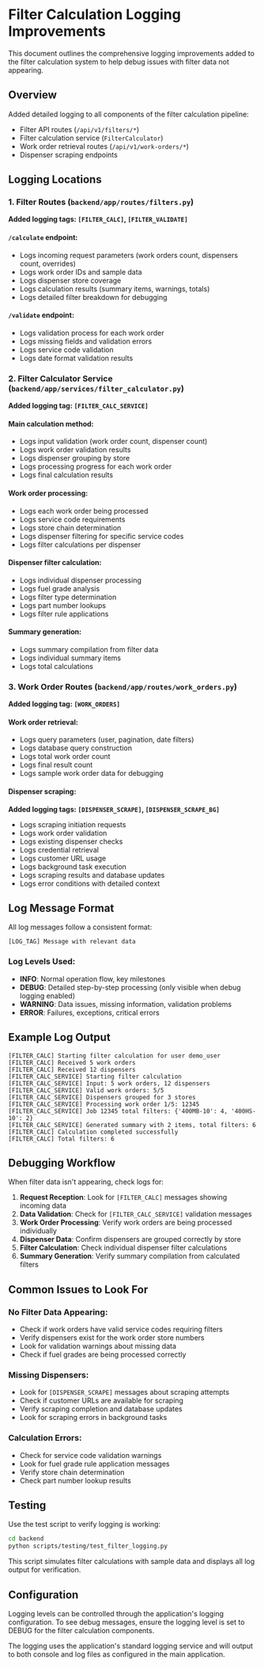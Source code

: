 # Filter Calculation Logging Improvements

This document outlines the comprehensive logging improvements added to the filter calculation system to help debug issues with filter data not appearing.

## Overview

Added detailed logging to all components of the filter calculation pipeline:
- Filter API routes (`/api/v1/filters/*`)
- Filter calculation service (`FilterCalculator`)
- Work order retrieval routes (`/api/v1/work-orders/*`)
- Dispenser scraping endpoints

## Logging Locations

### 1. Filter Routes (`backend/app/routes/filters.py`)

**Added logging tags: `[FILTER_CALC]`, `[FILTER_VALIDATE]`**

#### `/calculate` endpoint:
- Logs incoming request parameters (work orders count, dispensers count, overrides)
- Logs work order IDs and sample data
- Logs dispenser store coverage
- Logs calculation results (summary items, warnings, totals)
- Logs detailed filter breakdown for debugging

#### `/validate` endpoint:
- Logs validation process for each work order
- Logs missing fields and validation errors
- Logs service code validation
- Logs date format validation results

### 2. Filter Calculator Service (`backend/app/services/filter_calculator.py`)

**Added logging tag: `[FILTER_CALC_SERVICE]`**

#### Main calculation method:
- Logs input validation (work order count, dispenser count)
- Logs work order validation results
- Logs dispenser grouping by store
- Logs processing progress for each work order
- Logs final calculation results

#### Work order processing:
- Logs each work order being processed
- Logs service code requirements
- Logs store chain determination
- Logs dispenser filtering for specific service codes
- Logs filter calculations per dispenser

#### Dispenser filter calculation:
- Logs individual dispenser processing
- Logs fuel grade analysis
- Logs filter type determination
- Logs part number lookups
- Logs filter rule applications

#### Summary generation:
- Logs summary compilation from filter data
- Logs individual summary items
- Logs total calculations

### 3. Work Order Routes (`backend/app/routes/work_orders.py`)

**Added logging tag: `[WORK_ORDERS]`**

#### Work order retrieval:
- Logs query parameters (user, pagination, date filters)
- Logs database query construction
- Logs total work order count
- Logs final result count
- Logs sample work order data for debugging

#### Dispenser scraping:
**Added logging tags: `[DISPENSER_SCRAPE]`, `[DISPENSER_SCRAPE_BG]`**

- Logs scraping initiation requests
- Logs work order validation
- Logs existing dispenser checks
- Logs credential retrieval
- Logs customer URL usage
- Logs background task execution
- Logs scraping results and database updates
- Logs error conditions with detailed context

## Log Message Format

All log messages follow a consistent format:
```
[LOG_TAG] Message with relevant data
```

### Log Levels Used:
- **INFO**: Normal operation flow, key milestones
- **DEBUG**: Detailed step-by-step processing (only visible when debug logging enabled)
- **WARNING**: Data issues, missing information, validation problems
- **ERROR**: Failures, exceptions, critical errors

## Example Log Output

```
[FILTER_CALC] Starting filter calculation for user demo_user
[FILTER_CALC] Received 5 work orders
[FILTER_CALC] Received 12 dispensers
[FILTER_CALC_SERVICE] Starting filter calculation
[FILTER_CALC_SERVICE] Input: 5 work orders, 12 dispensers
[FILTER_CALC_SERVICE] Valid work orders: 5/5
[FILTER_CALC_SERVICE] Dispensers grouped for 3 stores
[FILTER_CALC_SERVICE] Processing work order 1/5: 12345
[FILTER_CALC_SERVICE] Job 12345 total filters: {'400MB-10': 4, '400HS-10': 2}
[FILTER_CALC_SERVICE] Generated summary with 2 items, total filters: 6
[FILTER_CALC] Calculation completed successfully
[FILTER_CALC] Total filters: 6
```

## Debugging Workflow

When filter data isn't appearing, check logs for:

1. **Request Reception**: Look for `[FILTER_CALC]` messages showing incoming data
2. **Data Validation**: Check for `[FILTER_CALC_SERVICE]` validation messages
3. **Work Order Processing**: Verify work orders are being processed individually
4. **Dispenser Data**: Confirm dispensers are grouped correctly by store
5. **Filter Calculation**: Check individual dispenser filter calculations
6. **Summary Generation**: Verify summary compilation from calculated filters

## Common Issues to Look For

### No Filter Data Appearing:
- Check if work orders have valid service codes requiring filters
- Verify dispensers exist for the work order store numbers
- Look for validation warnings about missing data
- Check if fuel grades are being processed correctly

### Missing Dispensers:
- Look for `[DISPENSER_SCRAPE]` messages about scraping attempts
- Check if customer URLs are available for scraping
- Verify scraping completion and database updates
- Look for scraping errors in background tasks

### Calculation Errors:
- Check for service code validation warnings
- Look for fuel grade rule application messages
- Verify store chain determination
- Check part number lookup results

## Testing

Use the test script to verify logging is working:
```bash
cd backend
python scripts/testing/test_filter_logging.py
```

This script simulates filter calculations with sample data and displays all log output for verification.

## Configuration

Logging levels can be controlled through the application's logging configuration. To see debug messages, ensure the logging level is set to DEBUG for the filter calculation components.

The logging uses the application's standard logging service and will output to both console and log files as configured in the main application.